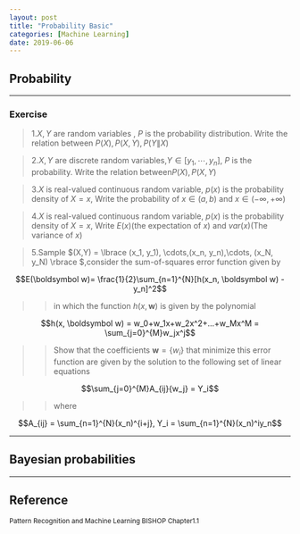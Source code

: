 ```yaml
---
layout: post
title: "Probability Basic"
categories: [Machine Learning]
date: 2019-06-06
---
```


## Probability
---

### Exercise  

>1.$X, Y$ are random variables , $P$ is the probability distribution.  Write the relation between $P(X), P(X,Y), P(Y \| X)$  

>2.$X, Y$ are discrete random variables,$Y \in [y_1,\cdots, y_n],$ $P$ is the probability. Write the relation between$P(X), P(X,Y)$  

>3.$X$ is real-valued continuous random variable, $p(x)$ is the probability density of $X = x$, Write the probability of $x\in(a, b)$ and $x\in(-\infty, +\infty)$  

>4.$X$ is real-valued continuous random variable, $p(x)$ is the probability density of $X = x$, Write $E(x)$(the expectation of $x$) and $var(x)$(The variance of $x$)  

>5.Sample $(X,Y) = \lbrace (x_1, y_1), \cdots,(x_n, y_n),\cdots, (x_N, y_N) \rbrace $,consider the sum-of-squares error function given by  

$$E(\boldsymbol w)= \frac{1}{2}\sum_{n=1}^{N}[h(x_n, \boldsymbol w) - y_n]^2$$

>>in which the function $h(x,\boldsymbol w)$ is given by the polynomial  

$$h(x, \boldsymbol w) = w_0+w_1x+w_2x^2+...+w_Mx^M = \sum_{j=0}^{M}w_jx^j$$  

>>Show that the coefficients $\boldsymbol w = \lbrace w_i \rbrace$ that minimize this error function are given by the solution to the following set of linear equations  

$$\sum_{j=0}^{M}A_{ij}{w_j} = Y_i$$  

>> where  

$$A_{ij} = \sum_{n=1}^{N}(x_n)^{i+j}, Y_i = \sum_{n=1}^{N}(x_n)^iy_n$$



---

## Bayesian probabilities





---
<h2>Reference</h2>

<small>Pattern Recognition and Machine Learning BISHOP Chapter1.1</small>
